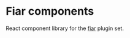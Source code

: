 # Fiar components

React component library for the [fiar](https://github.com/Pingid/fiar) plugin set.

